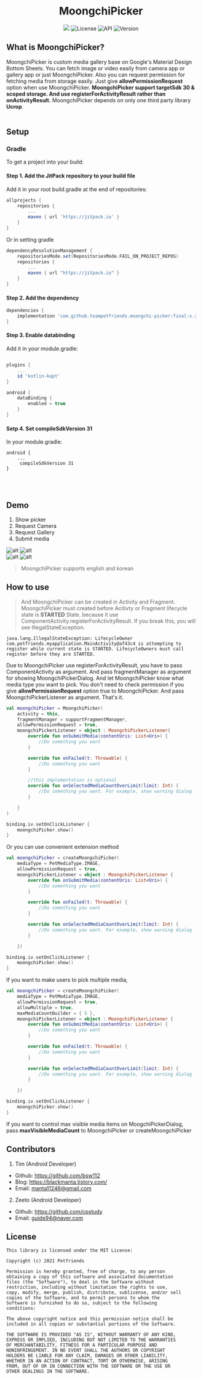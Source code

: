 <h1 align="center">MoongchiPicker</h1>

<p align="center">
<img src="https://img.shields.io/badge/-Android-FA7343?style=flat&logo=Android"/>
<img alt="License" src="https://img.shields.io/badge/License-MIT-blue.svg"/>
<img alt="API" src="https://img.shields.io/badge/API-21%2B-brightgreen.svg?style=flat"/>
<img alt="Version" src="https://jitpack.io/v/teampetfriends/moongchi-picker.svg"/>
</p>

## What is MoongchiPicker?
MoongchiPicker is custom media gallery base on Google's Material Design Bottom Sheets.
You can fetch image or video easily from camera app or gallery app or just MoongchiPicker.
Also you can request permission for fetching media from storage easily. Just give **allowPermissionRequest** option when use MoongchiPicker.
**MoongchiPicker support targetSdk 30 & scoped storage. And use registerForActivityResult rather than onActivityResult.**
MoongchiPicker depends on only one third party library **Ucrop**.
<br/><br/>
## Setup

### Gradle

To get a project into your build:

#### Step 1. Add the JitPack repository to your build file

Add it in your root build.gradle at the end of repositories:

```gradle
allprojects {
    repositories {
        ...
        maven { url 'https://jitpack.io' }
    }
}
```

Or in setting gradle

```gradle
dependencyResolutionManagement {
    repositoriesMode.set(RepositoriesMode.FAIL_ON_PROJECT_REPOS)
    repositories {
	    ...
        maven { url "https://jitpack.io" }
    }
}
```

#### Step 2. Add the dependency

```gradle
dependencies {
    implementation 'com.github.teampetfriends.moongchi-picker:final:x.y.z'
}
```

#### Step 3. Enable databinding

Add it in your module.gradle:

```gradle

plugins {
    ...
    id 'kotlin-kapt'
}

android {
    dataBinding {
        enabled = true
    }
}
```

#### Setp 4. Set compileSdkVersion 31

In your module.gradle:
```
android {
    ...
     compileSdkVersion 31
}
```
<br/><br/>

## Demo
1. Show picker  
2. Request Camera  
3. Request Gallery  
4. Submit media  

![alt](demo01.gif)
![alt](demo02.gif)  
![alt](demo03.gif)
![alt](demo04.gif)
>MoongchiPicker supports english and korean
## How to use
> And MoongchiPicker can be created in Activity and Fragment.  
> MoongchiPicker must created before Acitivty or Fragment lifecycle state is **STARTED** State. because it use ComponentActivity.registerForActivityResult. If you break this, you will see IllegalStateException.

```
java.lang.IllegalStateException: LifecycleOwner com.petfriends.myapplication.MainActivity@af43c4 is attempting to register while current state is STARTED. LifecycleOwners must call register before they are STARTED.
```

Due to MoongchiPicker use registerForActivityResult, you have to pass ComponentActivity as argument.
And pass fragmentManager as argument for showing MoongchiPickerDialog.
And let MoongchiPicker know what media type you want to pick.
You don't need to check permission if you give **allowPermissionRequest** option true to MoongchiPicker.
And pass MoongchiPickerListener as argument. That's it.

```kotlin
val moongchiPicker = MoongchiPicker(
    activity = this,
    fragmentManager = supportFragmentManager,
    allowPermissionRequest = true,
    moongchiPickerListener = object : MoongchiPickerListener{
        override fun onSubmitMedia(contentUris: List<Uri>) {
            //Do something you want
        }

        override fun onFailed(t: Throwable) {
            //Do something you want
        }

        //this implementation is optional
        override fun onSelectedMediaCountOverLimit(limit: Int) {
            //Do something you want. For example, show warning dialog
        }

    }
)

binding.iv.setOnClickListener {
    moongchiPicker.show()
}
```

Or you can use convenient extension method

```kotlin
val moongchiPicker = createMoongchiPicker(
    mediaType = PetMediaType.IMAGE,
    allowPermissionRequest = true,
    moongchiPickerListener = object : MoongchiPickerListener {
        override fun onSubmitMedia(contentUris: List<Uri>) {
            //Do something you want
        }

        override fun onFailed(t: Throwable) {
            //Do something you want
        }

        override fun onSelectedMediaCountOverLimit(limit: Int) {
            //Do something you want. For example, show warning dialog
        }

    })

binding.iv.setOnClickListener {
    moongchiPicker.show()
}
```
If you want to make users to pick multiple media,

```kotlin
val moongchiPicker = createMoongchiPicker(
    mediaType = PetMediaType.IMAGE,
    allowPermissionRequest = true,
    allowMultiple = true,
    maxMediaCountBuilder = { 5 },
    moongchiPickerListener = object : MoongchiPickerListener {
        override fun onSubmitMedia(contentUris: List<Uri>) {
            //Do something you want
        }

        override fun onFailed(t: Throwable) {
            //Do something you want
        }

        override fun onSelectedMediaCountOverLimit(limit: Int) {
            //Do something you want. For example, show warning dialog
        }

    })

binding.iv.setOnClickListener {
    moongchiPicker.show()
}
```

If you want to control max visible media items on MoogchiPickerDialog, pass **maxVisibleMediaCount** to MoongchiPicker or createMoongchiPicker

## Contributors
1. Tim (Android Developer)
- Github: https://github.com/bsw112
- Blog: https://blackmanta.tistory.com/
- Email: manta11246@gmail.com

2. Zeeto (Android Developer)
- Github: https://github.com/cpstudy
- Email: guide94@naver.com

## License

```
This library is licensed under the MIT License:

Copyright (c) 2021 Petfriends

Permission is hereby granted, free of charge, to any person
obtaining a copy of this software and associated documentation
files (the "Software"), to deal in the Software without
restriction, including without limitation the rights to use,
copy, modify, merge, publish, distribute, sublicense, and/or sell
copies of the Software, and to permit persons to whom the
Software is furnished to do so, subject to the following
conditions:

The above copyright notice and this permission notice shall be
included in all copies or substantial portions of the Software.

THE SOFTWARE IS PROVIDED "AS IS", WITHOUT WARRANTY OF ANY KIND,
EXPRESS OR IMPLIED, INCLUDING BUT NOT LIMITED TO THE WARRANTIES
OF MERCHANTABILITY, FITNESS FOR A PARTICULAR PURPOSE AND
NONINFRINGEMENT. IN NO EVENT SHALL THE AUTHORS OR COPYRIGHT
HOLDERS BE LIABLE FOR ANY CLAIM, DAMAGES OR OTHER LIABILITY,
WHETHER IN AN ACTION OF CONTRACT, TORT OR OTHERWISE, ARISING
FROM, OUT OF OR IN CONNECTION WITH THE SOFTWARE OR THE USE OR
OTHER DEALINGS IN THE SOFTWARE.
```


